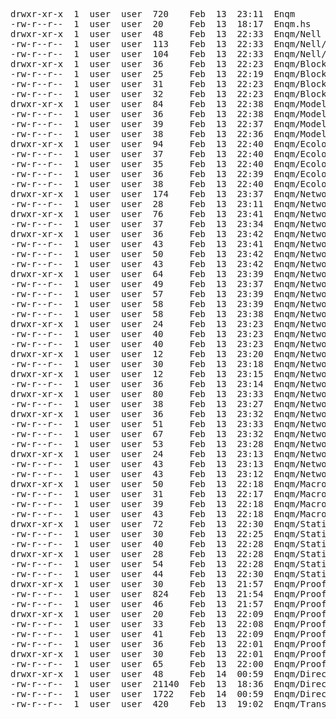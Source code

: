 <pre>
drwxr-xr-x  1  user  user  720    Feb  13  23:11  Enqm
-rw-r--r--  1  user  user  20     Feb  13  18:17  Enqm.hs
drwxr-xr-x  1  user  user  48     Feb  13  22:33  Enqm/Nell
-rw-r--r--  1  user  user  113    Feb  13  22:33  Enqm/Nell/Sharnell.hs
-rw-r--r--  1  user  user  104    Feb  13  22:33  Enqm/Nell/Stereonell.hs
drwxr-xr-x  1  user  user  36     Feb  13  22:23  Enqm/Block
-rw-r--r--  1  user  user  25     Feb  13  22:19  Enqm/Block.hs
-rw-r--r--  1  user  user  31     Feb  13  22:23  Enqm/Block/Micro.hs
-rw-r--r--  1  user  user  32     Feb  13  22:23  Enqm/Block/Classic.hs
drwxr-xr-x  1  user  user  84     Feb  13  22:38  Enqm/Model
-rw-r--r--  1  user  user  36     Feb  13  22:38  Enqm/Model/Migration.hs
-rw-r--r--  1  user  user  39     Feb  13  22:37  Enqm/Model/Cancellation.hs
-rw-r--r--  1  user  user  38     Feb  13  22:36  Enqm/Model/Prolongation.hs
drwxr-xr-x  1  user  user  94     Feb  13  22:40  Enqm/Ecology
-rw-r--r--  1  user  user  37     Feb  13  22:40  Enqm/Ecology/Checking.hs
-rw-r--r--  1  user  user  35     Feb  13  22:40  Enqm/Ecology/Filtring.hs
-rw-r--r--  1  user  user  36     Feb  13  22:39  Enqm/Ecology/Sharding.hs
-rw-r--r--  1  user  user  38     Feb  13  22:40  Enqm/Ecology/Duplication.hs
drwxr-xr-x  1  user  user  174    Feb  13  23:37  Enqm/Network
-rw-r--r--  1  user  user  28     Feb  13  23:11  Enqm/Network.hs
drwxr-xr-x  1  user  user  76     Feb  13  23:41  Enqm/Network/Receiving
-rw-r--r--  1  user  user  37     Feb  13  23:34  Enqm/Network/Receiving.hs
drwxr-xr-x  1  user  user  36     Feb  13  23:42  Enqm/Network/Receiving/Block
-rw-r--r--  1  user  user  43     Feb  13  23:41  Enqm/Network/Receiving/Block.hs
-rw-r--r--  1  user  user  50     Feb  13  23:42  Enqm/Network/Receiving/Block/Micro.hs
-rw-r--r--  1  user  user  43     Feb  13  23:42  Enqm/Network/Receiving/Block/Classic.hs
drwxr-xr-x  1  user  user  64     Feb  13  23:39  Enqm/Network/Receiving/Transaction
-rw-r--r--  1  user  user  49     Feb  13  23:37  Enqm/Network/Receiving/Transaction.hs
-rw-r--r--  1  user  user  57     Feb  13  23:39  Enqm/Network/Receiving/Transaction/Pending.hs
-rw-r--r--  1  user  user  58     Feb  13  23:39  Enqm/Network/Receiving/Transaction/Checking.hs
-rw-r--r--  1  user  user  58     Feb  13  23:38  Enqm/Network/Receiving/Transaction/Security.hs
drwxr-xr-x  1  user  user  24     Feb  13  23:23  Enqm/Network/Transport
-rw-r--r--  1  user  user  40     Feb  13  23:23  Enqm/Network/Transport/TCP.hs
-rw-r--r--  1  user  user  40     Feb  13  23:23  Enqm/Network/Transport/UDP.hs
drwxr-xr-x  1  user  user  12     Feb  13  23:20  Enqm/Network/Tunneling
-rw-r--r--  1  user  user  30     Feb  13  23:18  Enqm/Network/Tunneling/Tor.hs
drwxr-xr-x  1  user  user  12     Feb  13  23:15  Enqm/Network/Distributed
-rw-r--r--  1  user  user  36     Feb  13  23:14  Enqm/Network/Distributed/DHT.hs
drwxr-xr-x  1  user  user  80     Feb  13  23:33  Enqm/Network/Publication
-rw-r--r--  1  user  user  38     Feb  13  23:27  Enqm/Network/Publication.hs
drwxr-xr-x  1  user  user  36     Feb  13  23:32  Enqm/Network/Publication/Transaction
-rw-r--r--  1  user  user  51     Feb  13  23:33  Enqm/Network/Publication/Transaction.hs
-rw-r--r--  1  user  user  67     Feb  13  23:32  Enqm/Network/Publication/Transaction/DeliveryControl.hs
-rw-r--r--  1  user  user  53     Feb  13  23:28  Enqm/Network/Publication/Broadcasting.hs
drwxr-xr-x  1  user  user  24     Feb  13  23:13  Enqm/Network/HolePunching
-rw-r--r--  1  user  user  43     Feb  13  23:13  Enqm/Network/HolePunching/TCP.hs
-rw-r--r--  1  user  user  43     Feb  13  23:12  Enqm/Network/HolePunching/UDP.hs
drwxr-xr-x  1  user  user  50     Feb  13  22:18  Enqm/Macroblock
-rw-r--r--  1  user  user  31     Feb  13  22:17  Enqm/Macroblock.hs
-rw-r--r--  1  user  user  39     Feb  13  22:18  Enqm/Macroblock/Security.hs
-rw-r--r--  1  user  user  43     Feb  13  22:18  Enqm/Macroblock/Publicators.hs
drwxr-xr-x  1  user  user  72     Feb  13  22:30  Enqm/Statistics
-rw-r--r--  1  user  user  30     Feb  13  22:25  Enqm/Statistics.hs
-rw-r--r--  1  user  user  40     Feb  13  22:28  Enqm/Statistics/FuzzyDay.hs
drwxr-xr-x  1  user  user  28     Feb  13  22:28  Enqm/Statistics/Complexity
-rw-r--r--  1  user  user  54     Feb  13  22:28  Enqm/Statistics/Complexity/ProofOfWork.hs
-rw-r--r--  1  user  user  44     Feb  13  22:30  Enqm/Statistics/SystemHealth.hs
drwxr-xr-x  1  user  user  30     Feb  13  21:57  Enqm/ProofOfWork
-rw-r--r--  1  user  user  824    Feb  13  21:54  Enqm/ProofOfWork.hs
-rw-r--r--  1  user  user  46     Feb  13  21:57  Enqm/ProofOfWork/PvcnHashLoop.hs
drwxr-xr-x  1  user  user  20     Feb  13  22:09  Enqm/ProofOfStake
-rw-r--r--  1  user  user  33     Feb  13  22:08  Enqm/ProofOfStake.hs
-rw-r--r--  1  user  user  41     Feb  13  22:09  Enqm/ProofOfStake/Minimal.hs
-rw-r--r--  1  user  user  36     Feb  13  22:01  Enqm/ProofOfActivity.hs
drwxr-xr-x  1  user  user  30     Feb  13  22:01  Enqm/ProofOfActivity/PowVerification
-rw-r--r--  1  user  user  65     Feb  13  22:00  Enqm/ProofOfActivity/PowVerification/PvcnHashLoop.hs
drwxr-xr-x  1  user  user  48     Feb  14  00:59  Enqm/DirectAcyclicHyperGraph
-rw-r--r--  1  user  user  21140  Feb  13  18:36  Enqm/DirectAcyclicHyperGraph.hs
-rw-r--r--  1  user  user  1722   Feb  14  00:59  Enqm/DirectAcyclicHyperGraph/PatriciaTreeWithIORef.hs
-rw-r--r--  1  user  user  420    Feb  13  19:02  Enqm/TransactionsAndSignatures.hs
</pre>
